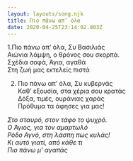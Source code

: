 ```yaml
---
layout: layouts/song.njk
title: Πιο πάνω απ’ όλα
date: 2020-04-25T23:14:02.803Z
---
```

1.Πιο πάνω απ’ όλα, Συ Βασιλιάς\
Αιώνια λάμψη, ο θρόνος σου σκορπά.\
Σχέδια σοφά, Άγια, αγαθά\
Στη ζωή μας εκτελείς πιστά

2. Πιο πάνω απ’ όλα, Συ κυβερνάς\
Καθ’ εξουσία, στα χέρια σου κρατάς\
Δόξα, τιμές, ουράνιας χαράς\
Πρόθυμα τα άφησες για μας!

*Στο σταυρό, στον τάφο το ψυχρό.*\
*Ο Άγιος, για τον αμαρτωλό*\
*Ρόδο Αγνό, στη λάσπη πως κυλάς!*\
*Κι αυτό γιατί, από κάθε τι*\
*Πιο πάνω μ’ αγαπάς*